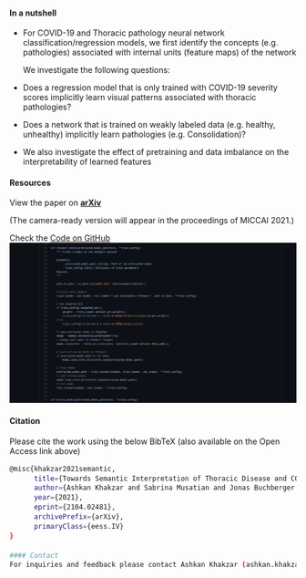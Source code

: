 #### In a nutshell
* For COVID-19 and Thoracic pathology neural network classification/regression models, we first identify the concepts (e.g. pathologies) associated with internal units (feature maps) of the network

  We investigate the following questions:
* Does a regression model that is only trained with COVID-19 severity scores implicitly learn visual patterns associated with thoracic pathologies?
* Does a network that is trained on weakly labeled data (e.g. healthy, unhealthy) implicitly learn pathologies (e.g. Consolidation)?

* We also investigate the effect of pretraining and data imbalance on the interpretability of learned features

#### Resources
View the paper on **[arXiv](https://arxiv.org/abs/2104.02481)**

(The camera-ready version will appear in the proceedings of MICCAI 2021.)

Check the [Code on GitHub](https://github.com/CAMP-eXplain-AI/CheXplain-Dissection)
[![preview](code_preview.png)](https://github.com/CAMP-eXplain-AI/CheXplain-Dissection)

#### Citation
Please cite the work using the below BibTeX (also available on the Open Access link above)
``` bash
@misc{khakzar2021semantic,
      title={Towards Semantic Interpretation of Thoracic Disease and COVID-19 Diagnosis Models}, 
      author={Ashkan Khakzar and Sabrina Musatian and Jonas Buchberger and Icxel Valeriano Quiroz and Nikolaus Pinger and Soroosh Baselizadeh and Seong Tae Kim and Nassir Navab},
      year={2021},
      eprint={2104.02481},
      archivePrefix={arXiv},
      primaryClass={eess.IV}
}

#### Contact
For inquiries and feedback please contact Ashkan Khakzar (ashkan.khakzar@tum.de). We would be happy to help and we appreciate your feedback.
